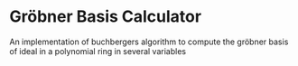 # Gröbner Basis Calculator

An implementation of buchbergers algorithm to compute the gröbner basis of ideal in a polynomial ring in several variables
 
